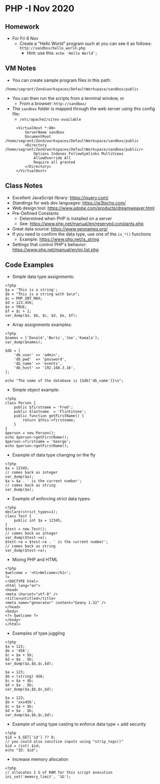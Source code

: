 # PHP -I Nov 2020

## Homework
  * For Fri 6 Nov
    * Create a "Hello World" program such at you can see it as follows: `http://sandbox/hello_world.php`
      * Hint: use this: `echo 'Hello World';`
## VM Notes
* You can create sample program files in this path:
```
/home/vagrant/Zend/workspaces/DefaultWorkspace/sandbox/public
```
* You can then run the scripts from a terminal window, or
  * From a browser: `http://sandbox/`
* The `sandbox` folder is mapped through the web server using this config file:
  * `/etc/apache2/sites-available`
```
     <VirtualHost *:80>
         ServerName sandbox
         DocumentRoot /home/vagrant/Zend/workspaces/DefaultWorkspace/sandbox/public
         <Directory /home/vagrant/Zend/workspaces/DefaultWorkspace/sandbox/public/>
             Options Indexes FollowSymlinks MultiViews
             AllowOverride All
             Require all granted
         </Directory>
     </VirtualHost>
```
## Class Notes
* Excellent JavaScript library: https://jquery.com/
* Standings for web dev languages: https://w3techs.com/
* Web design tool: https://www.adobe.com/products/dreamweaver.html
* Pre-Defined Constants
  * Determined when PHP is installed on a server
  * See: https://www.php.net/manual/en/reserved.constants.php
* Great data source: https://www.geonames.org/
* If you need to confirm the data type, use one of the `is_*()` functions
  * Example: https://www.php.net/is_string
* Settings that control PHP's behavior: https://www.php.net/manual/en/ini.list.php

## Code Examples
* Simple data type assignments:
```
<?php
$a = 'This is a string';
$b = "This is a string with $a\n";
$c = PHP_INT_MAX;
$d = 123.456;
$e = TRUE;
$f = $c + 1;
var_dump($a, $b, $c, $d, $e, $f);
```
* Array assignments examples:
```
<?php
$names = ['Donald','Boris','Joe','Kamala'];
var_dump($names);

$db = [
	'db_user' => 'admin',
	'db_pwd'  => 'password',
	'db_name' => 'events',
	'db_host' => '192.168.3.16',
];

echo "The name of the database is {$db['db_name']}\n";
```
* Simple object example:
```
<?php
class Person {	
    public $firstname = 'Fred';
    public $lastname  = 'Flintstone';
    public function getFirstName() {
        return $this->firstname;
    }	
}
$person = new Person();
echo $person->getFirstName();
$person->firstname = 'George';
echo $person->getFirstName();
```
* Example of data type changing on the fly
```
<?php
$a = 12345;
// comes back as integer
var_dump($a);
$a = $a . ' is the current number';
// comes back as string
var_dump($a);
```
* Example of enforcing strict data types:
```
<?php
declare(strict_types=1);
class Test {
	public int $a = 12345;
}
$test = new Test();
// comes back as integer
var_dump($test->a);
$test->a = $test->a . ' is the current number';
// comes back as string
var_dump($test->a);
```
* Mixing PHP and HTML
```
<?php
$welcome = '<h1>Welcome</h1>';
?>
<!DOCTYPE html>
<html lang="en">
<head>
<meta charset="utf-8" />
<title>untitled</title>
<meta name="generator" content="Geany 1.32" />
</head>
<body>
<?= $welcome ?>
</body>
</html>
```
* Examples of type juggling
```
<?php
$a = 123;
$b = '456';
$c = $a + $b;
$d = $a . $b;
var_dump($a,$b,$c,$d);

$a = 123;
$b = (string) 456;
$c = $a + $b;
$d = $a . $b;
var_dump($a,$b,$c,$d);

$a = 123;
$b = 'xxx456';
$c = $a + $b;
$d = $a . $b;
var_dump($a,$b,$c,$d);
```
* Example of using type casting to enforce data type + add security
```
<?php
$id = $_GET['id'] ?? 0;
// you could also sanitize inputs using "strip_tags()"
$id = (int) $id;
echo "ID: $id";
```
* Increase memory allocation
```
<?php
// allocates 1 G of RAM for this script execution
ini_set('memory_limit', '1G');
```
